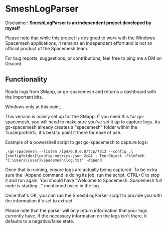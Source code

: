 # SmeshLogParser
Disclaimer:
**SmeshLogParser is an independent project developed by myself**

Please note that while this project is designed to work with the Windows Spacemesh applications, it remains an independent effort and is not an official product of the Spacemesh team.

For bug reports, suggestions, or contributions, feel free to ping me a DM on Discord

Functionality
-
Reads logs from SMapp, or go-spacemesh and returns a dashboard with the important bits.

Windows only at this point.

This version is mainly set up for the SMapp. If you need this for go-spacemesh, you will need to make sure you've set it up to capture logs. As go-spacemesh already creates a "spacemesh" folder within the %userprofile%, it's best to point it there for ease of use. 

Example of a powershell script to get go-spacemesh to capture logs:

```.\go-spacemesh --listen /ip4/0.0.0.0/tcp/7513 --config .\{configfolder}\config-metrics.json 2>&1 | Tee-Object -FilePath "C:\Users\{user}\Spacemesh\log.txt" -Append```

Once that is running, ensure logs are actually being captured. To be extra sure the -Append command is doing its job, run the script, CTRL+C to stop it and run again. You should have "Welcome to Spacemesh. Spacemesh full node is starting..." mentioned twice in the log.

Once that's OK, you can run the SmeshLogParser script to provide you with the information it's set to extract.

Please note that the parser will only return information that your logs currently have. If the necessary information on the logs isn't there, it defaults to a negative/false state.
